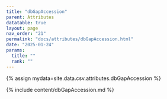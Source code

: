 ```yaml
---
title: "dbGapAccession"
parent: Attributes
datatable: true
layout: page
nav_order: "21"
permalink: "docs/attributes/dbGapAccession.html"
date: "2025-01-24"
params:
  title: ""
  rank: ""
---
```

{% assign mydata=site.data.csv.attributes.dbGapAccession %} 

{% include content/dbGapAccession.md %}
